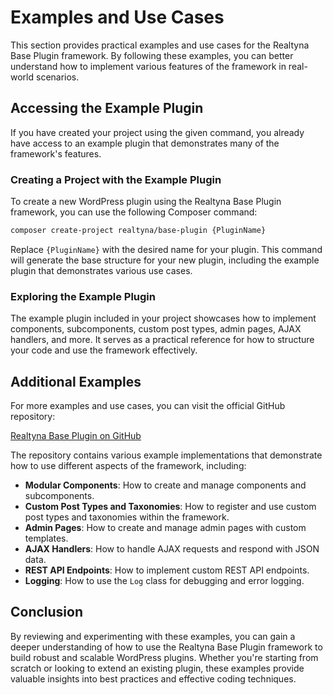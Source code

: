 # Examples and Use Cases

This section provides practical examples and use cases for the Realtyna Base Plugin framework. By following these examples, you can better understand how to implement various features of the framework in real-world scenarios.

## Accessing the Example Plugin

If you have created your project using the given command, you already have access to an example plugin that demonstrates many of the framework's features.

### Creating a Project with the Example Plugin

To create a new WordPress plugin using the Realtyna Base Plugin framework, you can use the following Composer command:

```bash
composer create-project realtyna/base-plugin {PluginName}
```

Replace `{PluginName}` with the desired name for your plugin. This command will generate the base structure for your new plugin, including the example plugin that demonstrates various use cases.

### Exploring the Example Plugin

The example plugin included in your project showcases how to implement components, subcomponents, custom post types, admin pages, AJAX handlers, and more. It serves as a practical reference for how to structure your code and use the framework effectively.

## Additional Examples

For more examples and use cases, you can visit the official GitHub repository:

[Realtyna Base Plugin on GitHub](https://github.com/realtyna/Realtyna-Base-Plugin)

The repository contains various example implementations that demonstrate how to use different aspects of the framework, including:

- **Modular Components**: How to create and manage components and subcomponents.
- **Custom Post Types and Taxonomies**: How to register and use custom post types and taxonomies within the framework.
- **Admin Pages**: How to create and manage admin pages with custom templates.
- **AJAX Handlers**: How to handle AJAX requests and respond with JSON data.
- **REST API Endpoints**: How to implement custom REST API endpoints.
- **Logging**: How to use the `Log` class for debugging and error logging.

## Conclusion

By reviewing and experimenting with these examples, you can gain a deeper understanding of how to use the Realtyna Base Plugin framework to build robust and scalable WordPress plugins. Whether you're starting from scratch or looking to extend an existing plugin, these examples provide valuable insights into best practices and effective coding techniques.
